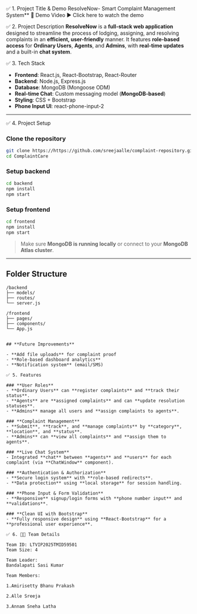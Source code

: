 ✅ 1. Project Title & Demo
 ResolveNow- Smart Complaint Management System**
 🎥 Demo Video
▶️ Click here to watch the demo

✅ 2. Project Description
**ResolveNow** is a **full-stack web application** designed to streamline the process of lodging, assigning, and resolving complaints in an **efficient, user-friendly** manner. It features **role-based access** for **Ordinary Users**, **Agents**, and **Admins**, with **real-time updates** and a built-in **chat system**.



✅ 3. Tech Stack

- **Frontend**: React.js, React-Bootstrap, React-Router  
- **Backend**: Node.js, Express.js  
- **Database**: MongoDB (Mongoose ODM)  
- **Real-time Chat**: Custom messaging model (**MongoDB-based**)  
- **Styling**: CSS + Bootstrap  
- **Phone Input UI**: react-phone-input-2  

---

✅ 4. Project Setup

### **Clone the repository**
```bash
git clone https://https://github.com/sreejaalle/complaint-repository.git
cd ComplaintCare
```

### **Setup backend**
```bash
cd backend
npm install
npm start
```

### **Setup frontend**
```bash
cd frontend
npm install
npm start
```

>  Make sure **MongoDB is running locally** or connect to your **MongoDB Atlas cluster**.

---

##  **Folder Structure**

```
/backend
├── models/
├── routes/
└── server.js

/frontend
├── pages/
├── components/
└── App.js


## **Future Improvements**

- **Add file uploads** for complaint proof  
- **Role-based dashboard analytics**  
- **Notification system** (email/SMS)

✅ 5. Features

### **User Roles**
- **Ordinary Users** can **register complaints** and **track their status**.
- **Agents** are **assigned complaints** and can **update resolution statuses**.
- **Admins** manage all users and **assign complaints to agents**.

### **Complaint Management**
- **Submit**, **track**, and **manage complaints** by **category**, **location**, and **status**.
- **Admins** can **view all complaints** and **assign them to agents**.

### **Live Chat System**
- Integrated **chat** between **agents** and **users** for each complaint (via **ChatWindow** component).

### **Authentication & Authorization**
- **Secure login system** with **role-based redirects**.
- **Data protection** using **local storage** for session handling.

### **Phone Input & Form Validation**
- **Responsive** signup/login forms with **phone number input** and **validations**.

### **Clean UI with Bootstrap**
- **Fully responsive design** using **React-Bootstrap** for a **professional user experience**.

✅ 6. 👨‍💻 Team Details

Team ID: LTVIP2025TMID59501
Team Size: 4

Team Leader:
Bandalapati Sasi Kumar

Team Members:

1.Amirisetty Bhanu Prakash

2.Alle Sreeja

3.Annam Sneha Latha




